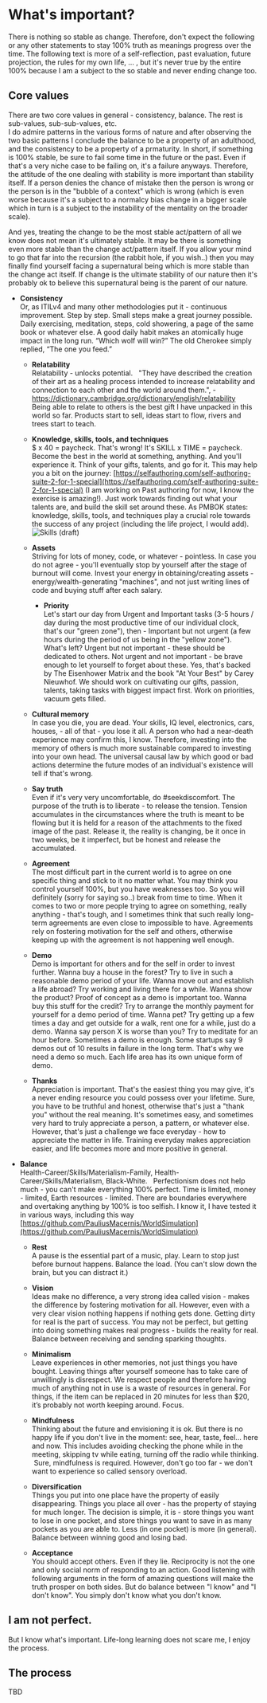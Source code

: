 # What's important?

There is nothing so stable as change. Therefore, don't expect the following or any other statements to stay 100% truth as meanings progress over the time. The following text is more of a self-reflection, past evaluation, future projection, the rules for my own life, ... , but it's never true by the entire 100% because I am a subject to the so stable and never ending change too.  

## Core values

There are two core values in general - consistency, balance. The rest is sub-values, sub-sub-values, etc.  
I do admire patterns in the various forms of nature and after observing the two basic patterns I conclude the balance to be a property of an adulthood, and the consistency to be a property of a prmaturity. In short, if something is 100% stable, be sure to fail some time in the future or the past. Even if that's a very niche case to be failing on, it's a failure anyways. Therefore, the attitude of the one dealing with stability is more important than stability itself. If a person denies the chance of mistake then the person is wrong or the person is in the "bubble of a context" which is wrong (which is even worse because it's a subject to a normalcy bias change in a bigger scale which in turn is a subject to the instability of the mentality on the broader scale).  
  
And yes, treating the change to be the most stable act/pattern of all we know does not mean it's ultimately stable. It may be there is something even more stable than the change act/pattern itself. If you allow your mind to go that far into the recursion (the rabbit hole, if you wish..) then you may finally find yourself facing a supernatural being which is more stable than the change act itself. If change is the ultimate stability of our nature then it's probably ok to believe this supernatural being is the parent of our nature.  


- **Consistency**  
Or, as ITILv4 and many other methodologies put it - continuous improvement. Step by step. Small steps make a great journey possible. Daily exercising, meditation, steps, cold showering, a page of the same book or whatever else. A good daily habit makes an atomically huge impact in the long run. “Which wolf will win?” The old Cherokee simply replied, “The one you feed.”  

  - **Relatability**  
Relatability - unlocks potential.  
"They have described the creation of their art as a healing process intended to increase relatability and connection to each other and the world around them.", - https://dictionary.cambridge.org/dictionary/english/relatability  
Being able to relate to others is the best gift I have unpacked in this world so far. Products start to sell, ideas start to flow, rivers and trees start to teach.  

  - **Knowledge, skills, tools, and techniques**  
$ x 40 = paycheck. That's wrong! It's SKILL x TIME = paycheck.  
Become the best in the world at something, anything. And you'll experience it. Think of your gifts, talents, and go for it. This may help you a bit on the journey: [https://selfauthoring.com/self-authoring-suite-2-for-1-special](https://selfauthoring.com/self-authoring-suite-2-for-1-special) (I am working on Past authoring for now, I know the exercise is amazing!). Just work towards finding out what your talents are, and build the skill set around these. As PMBOK states: knowledge, skills, tools, and techniques play a crucial role towards the success of any project (including the life project, I would add).  
![Skills (draft)](https://raw.githubusercontent.com/PauliusMacernis/pauliusmacernis.github.io/main/dunning-kruger--effect.png "Skills (draft)")

  - **Assets**  
Striving for lots of money, code, or whatever - pointless. In case you do not agree - you'll eventually stop by yourself after the stage of burnout will come. Invest your energy in obtaining/creating assets - energy/wealth-generating "machines", and not just writing lines of code and buying stuff after each salary.  

    - **Priority**  
    Let's start our day from Urgent and Important tasks (3-5 hours / day during the most productive time of our individual clock, that's our "green zone"), then - Important but not urgent (a few hours during the period of us being in the "yellow zone").  
    What's left? Urgent but not important - these should be dedicated to others. Not urgent and not important - be brave enough to let yourself to forget about these. Yes, that's backed by The Eisenhower Matrix and the book "At Your Best" by Carey Nieuwhof. We should work on cultivating our gifts, passion, talents, taking tasks with biggest impact first. Work on priorities, vacuum gets filled.  
    

  - **Cultural memory**  
In case you die, you are dead. Your skills, IQ level, electronics, cars, houses, - all of that - you lose it all. A person who had a near-death experience may confirm this, I know. Therefore, investing into the memory of others is much more sustainable compared to investing into your own head. The universal causal law by which good or bad actions determine the future modes of an individual's existence will tell if that's wrong.  

  - **Say truth**  
Even if it's very very uncomfortable, do #seekdiscomfort. The purpose of the truth is to liberate - to release the tension. Tension accumulates in the circumstances where the truth is meant to be flowing but it is held for a reason of the attachments to the fixed image of the past. Release it, the reality is changing, be it once in two weeks, be it imperfect, but be honest and release the accumulated.  

  - **Agreement**  
The most difficult part in the current world is to agree on one specific thing and stick to it no matter what. You may think you control yourself 100%, but you have weaknesses too. So you will definitely (sorry for saying so..) break from time to time. When it comes to two or more people trying to agree on something, really anything - that's tough, and I sometimes think that such really long-term agreements are even close to impossible to have. Agreements rely on fostering motivation for the self and others, otherwise keeping up with the agreement is not happening well enough.  

  - **Demo**  
Demo is important for others and for the self in order to invest further. Wanna buy a house in the forest? Try to live in such a reasonable demo period of your life. Wanna move out and establish a life abroad? Try working and living there for a while. Wanna show the product? Proof of concept as a demo is important too. Wanna buy this stuff for the credit? Try to arrange the monthly payment for yourself for a demo period of time. Wanna pet? Try getting up a few times a day and get outside for a walk, rent one for a while, just do a demo. Wanna say person X is worse than you? Try to meditate for an hour before. Sometimes a demo is enough. Some startups say 9 demos out of 10 results in failure in the long term. That's why we need a demo so much. Each life area has its own unique form of demo.    

  - **Thanks**  
Appreciation is important. That's the easiest thing you may give, it's a never ending resource you could possess over your lifetime. Sure, you have to be truthful and honest, otherwise that's just a "thank you" without the real meaning. It's sometimes easy, and sometimes very hard to truly appreciate a person, a pattern, or whatever else. However, that's just a challenge we face everyday - how to appreciate the matter in life. Training everyday makes appreciation easier, and life becomes more and more positive in general.   

- **Balance**  
Health-Career/Skills/Materialism-Family, Health-Career/Skills/Materialism, Black-White.  
Perfectionism does not help much - you can't make everything 100% perfect. Time is limited, money - limited, Earth resources - limited. There are boundaries everywhere and overtaking anything by 100% is too selfish. I know it, I have tested it in various ways, including this way [https://github.com/PauliusMacernis/WorldSimulation](https://github.com/PauliusMacernis/WorldSimulation)  

  - **Rest**  
A pause is the essential part of a music, play. Learn to stop just before burnout happens. Balance the load. (You can't slow down the brain, but you can distract it.)      

  - **Vision**  
Ideas make no difference, a very strong idea called vision - makes the difference by fostering motivation for all. However, even with a very clear vision nothing happens if nothing gets done. Getting dirty for real is the part of success. You may not be perfect, but getting into doing something makes real progress - builds the reality for real. Balance between receiving and sending sparking thoughts.  

  - **Minimalism**  
Leave experiences in other memories, not just things you have bought. Leaving things after yourself someone has to take care of unwillingly is disrespect. We respect people and therefore having much of anything not in use is a waste of resources in general. For things, if the item can be replaced in 20 minutes for less than $20, it’s probably not worth keeping around. Focus.   

  - **Mindfulness**  
Thinking about the future and envisioning it is ok. But there is no happy life if you don't live in the moment: see, hear, taste, feel... here and now. This includes avoiding checking the phone while in the meeting, skipping tv while eating, turning off the radio while thinking.  Sure, mindfulness is required. However, don't go too far - we don't want to experience so called sensory overload.  

  - **Diversification**  
Things you put into one place have the property of easily disappearing. Things you place all over - has the property of staying for much longer. The decision is simple, it is - store things you want to lose in one pocket, and store things you want to save in as many pockets as you are able to. Less (in one pocket) is more (in general). Balance between winning good and losing bad.   

  - **Acceptance**  
You should accept others. Even if they lie. Reciprocity is not the one and only social norm of responding to an action. Good listening with following arguments in the form of amazing questions will make the truth prosper on both sides. But do balance between "I know" and "I don't know". You simply don't know what you don't know.  



## I am not perfect.  

But I know what's important. Life-long learning does not scare me, I enjoy the process.  

## The process  

TBD
